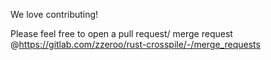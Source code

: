 We love contributing!

Please feel free to open a pull request/ merge request @https://gitlab.com/zzeroo/rust-crosspile/-/merge_requests